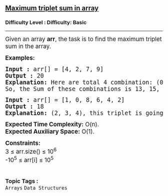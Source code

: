 <h2><a href="https://www.geeksforgeeks.org/problems/maximum-triplet-sum-in-array0129/1?page=8&category=Arrays,CPP&difficulty=Basic&sortBy=submissions">Maximum triplet sum in array</a></h2><h3>Difficulty Level : Difficulty: Basic</h3><hr><div class="problems_problem_content__Xm_eO"><p><span style="font-size: 14pt;">Given an array <strong>arr</strong>, the task is to find the maximum triplet sum in the array.</span></p>
<p><span style="font-size: 14pt;"><strong>Examples:</strong></span></p>
<pre><span style="font-size: 14pt;"><strong>Input :</strong> arr[] = [4, 2, 7, 9]
<strong>Output :</strong> 20
<strong>Explanation: </strong>Here are total 4 combination: (0, 1, 2), (0, 1, 3), (0, 2, 3), (1, 2, 3).
So, the Sum of these combinations is 13, 15, 20, and 18. The maximum sum is 20.
</span></pre>
<pre><span style="font-size: 14pt;"><strong>Input :</strong> arr[] = [1, 0, 8, 6, 4, 2] <strong>
Output :</strong> 18 <br><strong>Explanation: </strong>(2, 3, 4), this triplet is going to give us a sum of 18.</span></pre>
<p><span style="font-size: 14pt;"><strong>Expected Time Complexity:</strong> O(n).<br><strong>Expected Auxiliary Space:</strong> O(1).</span></p>
<p><span style="font-size: 14pt;"><strong>Constraints:</strong><br>3 ≤ arr.size() ≤ 10<sup>6</sup><br>-10<sup>5</sup> ≤ arr[i] ≤ 10<sup>5</sup></span></p></div><br><p><span style=font-size:18px><strong>Topic Tags : </strong><br><code>Arrays</code>&nbsp;<code>Data Structures</code>&nbsp;